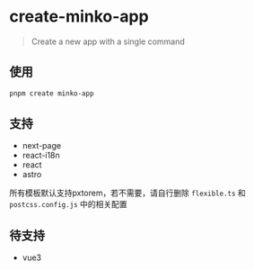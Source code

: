 # create-minko-app

> Create a new app with a single command

## 使用

```sh
pnpm create minko-app
```

## 支持

- next-page
- react-i18n
- react
- astro

所有模板默认支持pxtorem，若不需要，请自行删除 `flexible.ts` 和 `postcss.config.js` 中的相关配置

## 待支持

- vue3

